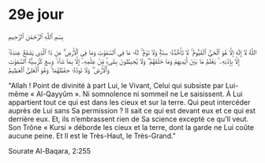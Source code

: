 # 29e jour

بِسْمِ ٱللَّٰهِ ٱلرَّحْمَٰنِ ٱلرَّحِيمِ

اللَّهُ لَا إِلَٰهَ إِلَّا هُوَ ٱلْحَىُّ ٱلْقَيُّومُ ۚ لَا تَأْخُذُهُۥ سِنَةٌۭ وَلَا نَوْمٌۭ ۚ لَهُۥ مَا فِى ٱلسَّمَٰوَٰتِ وَمَا فِى ٱلْأَرْضِ ۗ مَن ذَا ٱلَّذِى يَشْفَعُ عِندَهُۥٓ إِلَّا بِإِذْنِهِۦ ۚ يَعْلَمُ مَا بَيْنَ أَيْدِيهِمْ وَمَا خَلْفَهُمْ ۖ وَلَا يُحِيطُونَ بِشَىْءٍۢ مِّنْ عِلْمِهِۦٓ إِلَّا بِمَا شَآءَ ۚ وَسِعَ كُرْسِيُّهُ ٱلسَّمَٰوَٰتِ وَٱلْأَرْضَ ۖ وَلَا ئَودُهُۥ حِفْظُهُمَا ۚ وَهُوَ ٱلْعَلِىُّ ٱلْعَظِيمُ

"Allah ! Point de divinité à part Lui, le Vivant, Celui qui subsiste par Lui-même « Al-Qayyûm ». Ni somnolence ni sommeil ne Le saisissent. À Lui appartient tout ce qui est dans les cieux et sur la terre. Qui peut intercéder auprès de Lui sans Sa permission ? Il sait ce qui est devant eux et ce qui est derrière eux. Et, ils n’embrassent rien de Sa science excepté ce qu’Il veut. Son Trône « Kursi » déborde les cieux et la terre, dont la garde ne Lui coûte aucune peine. Et Il est le Très-Haut, le Très-Grand."

Sourate Al-Baqara, 2:255